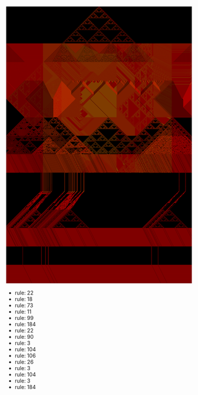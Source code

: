![photo](./output.png) 
 * rule: 22
* rule: 18
* rule: 73
* rule: 11
* rule: 99
* rule: 184
* rule: 22
* rule: 90
* rule: 3
* rule: 104
* rule: 106
* rule: 26
* rule: 3
* rule: 104
* rule: 3
* rule: 184

